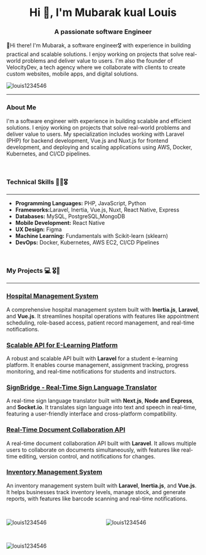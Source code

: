 
<h1 align="center">Hi 👋, I'm Mubarak kual Louis</h1>
<h3 align="center">A passionate software Engineer</h3>
<p>👋Hi there! I'm Mubarak, a software engineer🎖 with experience in building practical and scalable solutions. I enjoy working on projects that solve real-world problems and deliver value to users. I'm also the founder of VelocityDev, a tech agency where we collaborate with clients to create custom websites, mobile apps, and digital solutions.</p>

<p align="left"> <img src="https://komarev.com/ghpvc/?username=louis1234546&label=Profile%20views&color=0e75b6&style=flat" alt="louis1234546" /> </p>
<hr>
<h3>About Me</h3>
<p>I'm  a software engineer with experience in building scalable and efficient solutions. I enjoy working on projects that solve real-world problems and deliver value to users. My specialization includes working with Laravel (PHP) for backend development, Vue.js and Nuxt.js for frontend development, and deploying and scaling applications using AWS, Docker, Kubernetes, and CI/CD pipelines.</p>

<br>

<h3>Technical Skills 👨‍💻🎖</h3>
<hr>
<ul>
  <li><strong>Programming Languages:</strong> PHP, JavaScript, Python</li>
  <li><strong>Frameworks:</strong>Laravel, Inertia, Vue.js, Nuxt, React Native, Express</li>
  <li><strong>Databases:</strong> MySQL, PostgreSQL,MongoDB</li>
  <li><strong>Mobile Development:</strong> React Native</li>
   <li><strong>UX Design:</strong> Figma</li>
  <li><strong>Machine Learning:</strong> Fundamentals with Scikit-learn (sklearn)</li>
  <li><strong>DevOps:</strong> Docker, Kubernetes, AWS EC2, CI/CD Pipelines</li>
</ul>

<br>

<h3>My Projects 💻 🎖🎉</h3>
<hr/>
<h3><a href="https://github.com/Mubaraklouis/hospital-management-system" target="_blank">Hospital Management System</a></h3>
<p>
  A comprehensive hospital management system built with <strong>Inertia.js</strong>, <strong>Laravel</strong>, and <strong>Vue.js</strong>. 
  It streamlines hospital operations with features like appointment scheduling, role-based access, patient record management, and real-time notifications.
</p>

<h3><a href="https://github.com/Mubaraklouis/e-learning-platform-api" target="_blank">Scalable API for E-Learning Platform</a></h3>
<p>
  A robust and scalable API built with <strong>Laravel</strong> for a student e-learning platform. 
  It enables course management, assignment tracking, progress monitoring, and real-time notifications for students and instructors.
</p>

<h3><a href="https://github.com/Mubaraklouis/signbridge" target="_blank">SignBridge - Real-Time Sign Language Translator</a></h3>
<p>
  A real-time sign language translator built with <strong>Next.js</strong>, <strong>Node and Express</strong>, and <strong>Socket.io</strong>. 
  It translates sign language into text and speech in real-time, featuring a user-friendly interface and cross-platform compatibility.
</p>

<h3><a href="https://github.com/Mubaraklouis/document-collaboration-api" target="_blank">Real-Time Document Collaboration API</a></h3>
<p>
  A real-time document collaboration API built with <strong>Laravel</strong>. 
  It allows multiple users to collaborate on documents simultaneously, with features like real-time editing, version control, and notifications for changes.
</p>

<h3><a href="https://github.com/Mubaraklouis/inventory-management-system" target="_blank">Inventory Management System</a></h3>
<p>
  An inventory management system built with <strong>Laravel</strong>, <strong>Inertia.js</strong>, and <strong>Vue.js</strong>. 
  It helps businesses track inventory levels, manage stock, and generate reports, with features like barcode scanning and real-time notifications.
</p>

<br>

<div style="display: grid; grid-template-columns: repeat(2, 1fr); gap: 16px; margin: auto;">
  <!-- Top Languages Card -->
  <div>
    <p>
      <img src="https://github-readme-stats.vercel.app/api/top-langs?username=Louis12345642&show_icons=true&locale=en&layout=compact" alt="louis1234546" />
    </p>
  </div>

  <!-- GitHub Stats Card -->
  <div>
    <p>
      <img align="center" src="https://github-readme-stats.vercel.app/api?username=louis12345642&show_icons=true&locale=en" alt="louis1234546" />
    </p>
  </div>

  <!-- GitHub Streak Stats Card -->
  <div style="grid-column: span 2;">
    <p>
      <img align="center" src="https://github-readme-streak-stats.herokuapp.com/?user=Louis12345642&" alt="louis1234546" />
    </p>
  </div>
</div>

<style>
  @media (max-width: 768px) {
    div[style*="grid-template-columns"] {
      grid-template-columns: 1fr; /* Stack cards vertically on small screens */
    }
    div[style*="grid-column: span 2"] {
      grid-column: span 1; /* Reset full-width card to single column */
    }
  }
</style>
